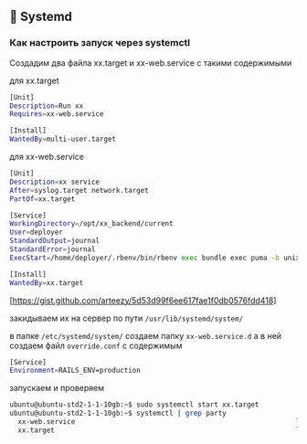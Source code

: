 ## 🔧 Systemd

### Как настроить запуск через systemctl

Создадим два файла xx.target и xx-web.service с такими содержимыми

для xx.target
```sh
[Unit]
Description=Run xx
Requires=xx-web.service

[Install]
WantedBy=multi-user.target

```

для xx-web.service
```sh
[Unit]
Description=xx service
After=syslog.target network.target
PartOf=xx.target

[Service]
WorkingDirectory=/opt/xx_backend/current
User=deployer
StandardOutput=journal
StandardError=journal
ExecStart=/home/deployer/.rbenv/bin/rbenv exec bundle exec puma -b unix:///opt/xx_backend/current/tmp/sockets/xx.sock

[Install]
WantedBy=xx.target
```
[https://gist.github.com/arteezy/5d53d99f6ee617fae1f0db0576fdd418]

закидываем их на сервер по пути `/usr/lib/systemd/system/`

в папке `/etc/systemd/system/`
создаем папку `xx-web.service.d`
а в ней создаем файл `override.conf`
с содержимым
```sh
[Service]
Environment=RAILS_ENV=production
```

запускаем и проверяем
```sh
ubuntu@ubuntu-std2-1-1-10gb:~$ sudo systemctl start xx.target
ubuntu@ubuntu-std2-1-1-10gb:~$ systemctl | grep party
  xx-web.service                                                      loaded active running   xx service
  xx.target                                                           loaded active active    Run xx
```
